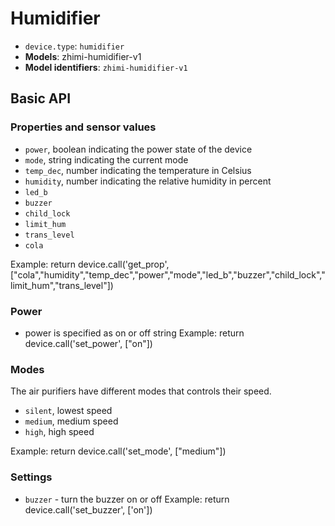 # Humidifier

* `device.type`: `humidifier`
* **Models**: zhimi-humidifier-v1
* **Model identifiers**: `zhimi-humidifier-v1`

## Basic API

### Properties and sensor values

* `power`, boolean indicating the power state of the device
* `mode`, string indicating the current mode
* `temp_dec`, number indicating the temperature in Celsius
* `humidity`, number indicating the relative humidity in percent
* `led_b`
* `buzzer`
* `child_lock`
* `limit_hum`
* `trans_level`
* `cola`

Example:
return device.call('get_prop', ["cola","humidity","temp_dec","power","mode","led_b","buzzer","child_lock","limit_hum","trans_level"])

### Power

* power is specified as on or off string
Example:
return device.call('set_power', ["on"])

### Modes

The air purifiers have different modes that controls their speed.
* `silent`, lowest speed
* `medium`, medium speed
* `high`, high speed

Example:
return device.call('set_mode', ["medium"])

### Settings

* `buzzer` - turn the buzzer on or off
Example: return device.call('set_buzzer', ['on'])
